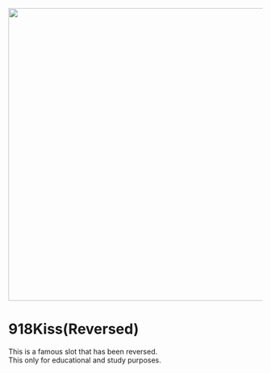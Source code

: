
<p align="center">
    <img width="580" src="https://github.com/0xCoolAnon/918kiss-Reversed/assets/110695357/6cfb557f-a8ce-48f9-9501-d81c57bcb275">
</p>


# 918Kiss(Reversed)
This is a famous slot that has been reversed.<br>This only for educational and study purposes.
